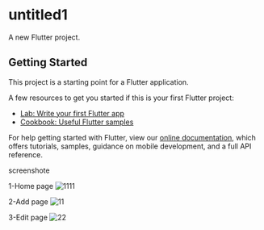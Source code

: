 # untitled1

A new Flutter project.

## Getting Started

This project is a starting point for a Flutter application.

A few resources to get you started if this is your first Flutter project:

- [Lab: Write your first Flutter app](https://flutter.dev/docs/get-started/codelab)
- [Cookbook: Useful Flutter samples](https://flutter.dev/docs/cookbook)

For help getting started with Flutter, view our
[online documentation](https://flutter.dev/docs), which offers tutorials,
samples, guidance on mobile development, and a full API reference.

screenshote

1-Home page
![1111](https://user-images.githubusercontent.com/74024837/183213780-4df9ee59-0db4-4f11-80c6-0abb5135b142.jpg)  

2-Add page
![11](https://user-images.githubusercontent.com/74024837/183211279-85aae299-56fc-4e61-8634-d8a4138e08ca.jpg)

3-Edit page
![22](https://user-images.githubusercontent.com/74024837/183212367-683136aa-da97-48db-87cc-8428ad318408.jpg)
